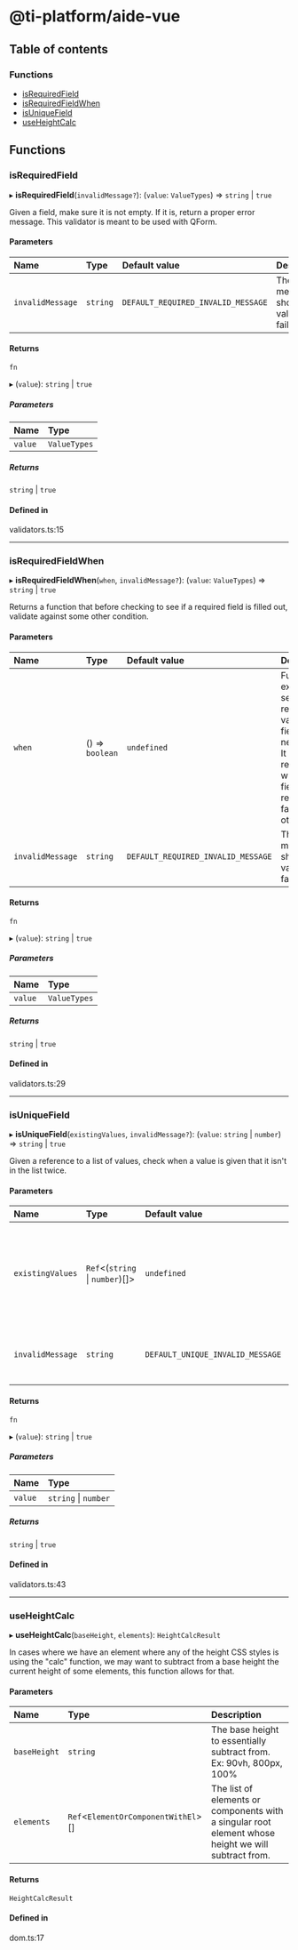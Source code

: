 # @ti-platform/aide-vue

## Table of contents

### Functions

- [isRequiredField](modules.md#isrequiredfield)
- [isRequiredFieldWhen](modules.md#isrequiredfieldwhen)
- [isUniqueField](modules.md#isuniquefield)
- [useHeightCalc](modules.md#useheightcalc)

## Functions

### isRequiredField

▸ **isRequiredField**(`invalidMessage?`): (`value`: `ValueTypes`) => `string` \| ``true``

Given a field, make sure it is not empty. If it is, return a proper error message. This validator is meant to be used
with QForm.

#### Parameters

| Name | Type | Default value | Description |
| :------ | :------ | :------ | :------ |
| `invalidMessage` | `string` | `DEFAULT_REQUIRED_INVALID_MESSAGE` | The message to show when validation failed. |

#### Returns

`fn`

▸ (`value`): `string` \| ``true``

##### Parameters

| Name | Type |
| :------ | :------ |
| `value` | `ValueTypes` |

##### Returns

`string` \| ``true``

#### Defined in

validators.ts:15

___

### isRequiredFieldWhen

▸ **isRequiredFieldWhen**(`when`, `invalidMessage?`): (`value`: `ValueTypes`) => `string` \| ``true``

Returns a function that before checking to see if a required field is filled out, validate against some other
condition.

#### Parameters

| Name | Type | Default value | Description |
| :------ | :------ | :------ | :------ |
| `when` | () => `boolean` | `undefined` | Function to execute to see if the required validation field is necessary. It should return true when the field is  required, false otherwise. |
| `invalidMessage` | `string` | `DEFAULT_REQUIRED_INVALID_MESSAGE` | The message to show when validation failed. |

#### Returns

`fn`

▸ (`value`): `string` \| ``true``

##### Parameters

| Name | Type |
| :------ | :------ |
| `value` | `ValueTypes` |

##### Returns

`string` \| ``true``

#### Defined in

validators.ts:29

___

### isUniqueField

▸ **isUniqueField**(`existingValues`, `invalidMessage?`): (`value`: `string` \| `number`) => `string` \| ``true``

Given a reference to a list of values, check when a value is given that it isn't in the list twice.

#### Parameters

| Name | Type | Default value | Description |
| :------ | :------ | :------ | :------ |
| `existingValues` | `Ref`<(`string` \| `number`)[]\> | `undefined` | A reference to the list of existing values. The list should update when new values are added. |
| `invalidMessage` | `string` | `DEFAULT_UNIQUE_INVALID_MESSAGE` | The message to show when validation failed. |

#### Returns

`fn`

▸ (`value`): `string` \| ``true``

##### Parameters

| Name | Type |
| :------ | :------ |
| `value` | `string` \| `number` |

##### Returns

`string` \| ``true``

#### Defined in

validators.ts:43

___

### useHeightCalc

▸ **useHeightCalc**(`baseHeight`, `elements`): `HeightCalcResult`

In cases where we have an element where any of the height CSS styles is using the "calc" function, we may want to
subtract from a base height the current height of some elements, this function allows for that.

#### Parameters

| Name | Type | Description |
| :------ | :------ | :------ |
| `baseHeight` | `string` | The base height to essentially subtract from. Ex: 90vh, 800px, 100% |
| `elements` | `Ref`<`ElementOrComponentWithEl`\>[] | The list of elements or components with a singular root element whose height we will subtract from. |

#### Returns

`HeightCalcResult`

#### Defined in

dom.ts:17
